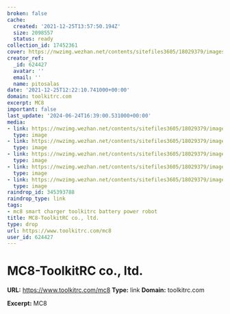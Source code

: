 ```yaml
---
broken: false
cache:
  created: '2021-12-25T13:57:50.194Z'
  size: 2098557
  status: ready
collection_id: 17452361
cover: https://nwzimg.wezhan.net/contents/sitefiles3605/18029379/images/5050450.png
creator_ref:
  _id: 624427
  avatar: ''
  email: ''
  name: pitosalas
date: '2021-12-25T12:22:10.741000+00:00'
domain: toolkitrc.com
excerpt: MC8
important: false
last_update: '2024-06-24T16:39:00.531000+00:00'
media:
- link: https://nwzimg.wezhan.net/contents/sitefiles3605/18029379/images/5050450.png
  type: image
- link: https://nwzimg.wezhan.net/contents/sitefiles3605/18029379/images/5050355.jpg
  type: image
- link: https://nwzimg.wezhan.net/contents/sitefiles3605/18029379/images/5050356.jpg
  type: image
- link: https://nwzimg.wezhan.net/contents/sitefiles3605/18029379/images/5050357.jpg
  type: image
- link: https://nwzimg.wezhan.net/contents/sitefiles3605/18029379/images/5050358.jpg
  type: image
raindrop_id: 345393788
raindrop_type: link
tags:
- mc8 smart charger toolkitrc battery power robot
title: MC8-ToolkitRC co., ltd.
type: drop
url: https://www.toolkitrc.com/mc8
user_id: 624427
---
```


# MC8-ToolkitRC co., ltd.

**URL:** https://www.toolkitrc.com/mc8
**Type:** link
**Domain:** toolkitrc.com

**Excerpt:** MC8

